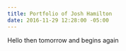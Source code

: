 ```yaml
---
title: Portfolio of Josh Hamilton
date: 2016-11-29 12:28:00 -05:00
---
```


Hello then tomorrow and begins again